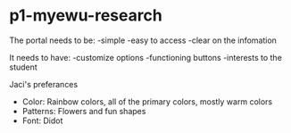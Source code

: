 p1-myewu-research
=================

The portal needs to be:
-simple
-easy to access
-clear on the infomation

It needs to have:
-customize options 
-functioning buttons
-interests to the student

Jaci's preferances

- Color: Rainbow colors, all of the primary colors, mostly warm colors
- Patterns: Flowers and fun shapes
- Font: Didot
